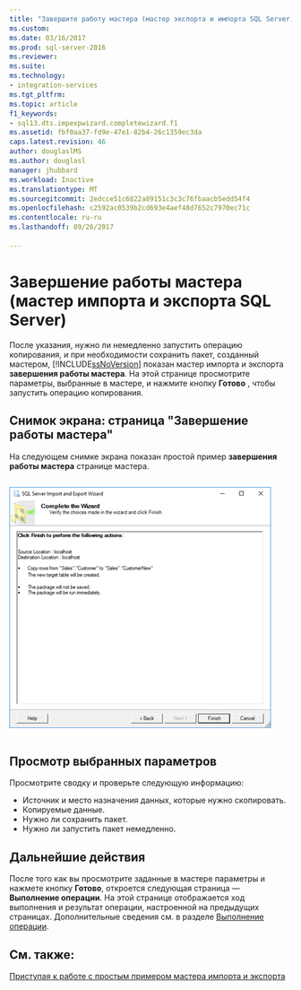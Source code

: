 ```yaml
---
title: "Завершите работу мастера (мастер экспорта и импорта SQL Server) | Документы Microsoft"
ms.custom: 
ms.date: 03/16/2017
ms.prod: sql-server-2016
ms.reviewer: 
ms.suite: 
ms.technology:
- integration-services
ms.tgt_pltfrm: 
ms.topic: article
f1_keywords:
- sql13.dts.impexpwizard.completewizard.f1
ms.assetid: fbf0aa37-fd9e-47e1-82b4-26c1359ec3da
caps.latest.revision: 46
author: douglaslMS
ms.author: douglasl
manager: jhubbard
ms.workload: Inactive
ms.translationtype: MT
ms.sourcegitcommit: 2edcce51c6822a89151c3c3c76fbaacb5edd54f4
ms.openlocfilehash: c2592ac0539b2cd693e4aef48d7652c7970ec71c
ms.contentlocale: ru-ru
ms.lasthandoff: 09/26/2017

---
```

# <a name="complete-the-wizard-sql-server-import-and-export-wizard"></a>Завершение работы мастера (мастер импорта и экспорта SQL Server)
После указания, нужно ли немедленно запустить операцию копирования, и при необходимости сохранить пакет, созданный мастером, [!INCLUDE[ssNoVersion](../../includes/ssnoversion-md.md)] показан мастер импорта и экспорта **завершения работы мастера**. На этой странице просмотрите параметры, выбранные в мастере, и нажмите кнопку **Готово** , чтобы запустить операцию копирования.
 
## <a name="screen-shot-of-the-complete-the-wizard-page"></a>Снимок экрана: страница "Завершение работы мастера" 
 На следующем снимке экрана показан простой пример **завершения работы мастера** странице мастера.  
  
 ![Страница завершения мастера импорта и экспорта](../../integration-services/import-export-data/media/complete.png "страница завершения мастера импорта и экспорта")  
  
## <a name="review-the-options-you-selected"></a>Просмотр выбранных параметров  
 
Просмотрите сводку и проверьте следующую информацию:  
-   Источник и место назначения данных, которые нужно скопировать.
-   Копируемые данные.
-   Нужно ли сохранить пакет.
-   Нужно ли запустить пакет немедленно.  
  
## <a name="whats-next"></a>Дальнейшие действия  
 После того как вы просмотрите заданные в мастере параметры и нажмете кнопку **Готово**, откроется следующая страница — **Выполнение операции**. На этой странице отображается ход выполнения и результат операции, настроенной на предыдущих страницах. Дополнительные сведения см. в разделе [Выполнение операции](../../integration-services/import-export-data/performing-operation-sql-server-import-and-export-wizard.md).
 
## <a name="see-also"></a>См. также:
[Приступая к работе с простым примером мастера импорта и экспорта](../../integration-services/import-export-data/get-started-with-this-simple-example-of-the-import-and-export-wizard.md)


